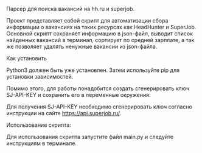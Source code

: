 Парсер для поиска вакансий на hh.ru и superjob.

Проект представляет собой скрипт для автоматизации сбора информации о вакансиях на таких ресурсах как HeadHunter и SuperJob.
Основной скрипт сохраняет информацию в json-файл, выводит список найденных вакансий в терминал, сортирует по средней зарплате, а так же позволяет удалять ненужные вакансии из json-файла.

Как установить

Python3 должен быть уже установлен. Затем используйте pip для установки зависимостей.

Помимо этого, для работы понадобится создать сгенерировать ключ SJ-API-KEY и сохранить его в переменные окружения:

Для получения SJ-API-KEY необходимо сгенерировать ключ согласно инструкции на сайте https://api.superjob.ru/.

Использование скрипта:

Для использования скрипта запустите файл main.py и следуйте инструкциям в терминале.
